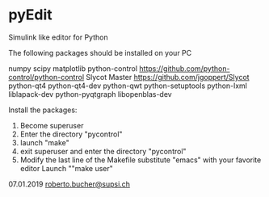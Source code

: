 # pyEdit
Simulink like editor for Python

The following packages should be installed on your PC 

numpy
scipy
matplotlib
python-control   https://github.com/python-control/python-control
Slycot Master    https://github.com/jgoppert/Slycot
python-qt4
python-qt4-dev
python-qwt
python-setuptools
python-lxml
liblapack-dev
python-pyqtgraph
libopenblas-dev

Install the packages:
1) Become superuser
2) Enter the directory "pycontrol"
3) launch "make"
4) exit superuser and enter the directory "pycontrol"
5) Modify the last line of the Makefile substitute "emacs" with your
   favorite editor
   Launch ""make user"


07.01.2019 roberto.bucher@supsi.ch
